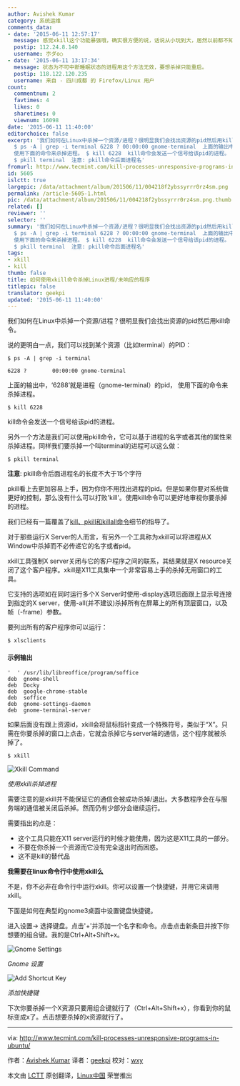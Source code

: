 ```yaml
---
author: Avishek Kumar
category: 系统运维
comments_data:
- date: '2015-06-11 12:57:17'
  message: 感觉xkill这个功能暴强哦，确实很方便的说，话说从小玩到大，居然以前都不知道还有这么一个命令，好笨的说
  postip: 112.24.8.140
  username: 朩ダo○
- date: '2015-06-11 13:17:34'
  message: 状态为不可中断睡眠状态的进程用这个方法无效，要想杀掉只能重启。
  postip: 118.122.120.235
  username: 来自 - 四川成都 的 Firefox/Linux 用户
count:
  commentnum: 2
  favtimes: 4
  likes: 0
  sharetimes: 0
  viewnum: 16098
date: '2015-06-11 11:40:00'
editorchoice: false
excerpt: '我们如何在Linux中杀掉一个资源/进程？很明显我们会找出资源的pid然后用kill命令。 说的更明白一点，我们可以找到某个资源（比如terminal）的PID：
  $ ps -A | grep -i terminal 6228 ? 00:00:00 gnome-terminal  上面的输出中，6288就是进程（gnome-terminal）的pid，
  使用下面的命令来杀掉进程。 $ kill 6228  kill命令会发送一个信号给该pid的进程。 另外一个方法是我们可以使用pkill命令，它可以基于进程的名字或者其他的属性来杀掉进程。同样我们要杀掉一个叫terminal的进程可以这么做：
  $ pkill terminal  注意: pkill命令后面进程名'
fromurl: http://www.tecmint.com/kill-processes-unresponsive-programs-in-ubuntu/
id: 5605
islctt: true
largepic: /data/attachment/album/201506/11/004218f2ybssyrrr0rz4sm.png
permalink: /article-5605-1.html
pic: /data/attachment/album/201506/11/004218f2ybssyrrr0rz4sm.png.thumb.jpg
related: []
reviewer: ''
selector: ''
summary: '我们如何在Linux中杀掉一个资源/进程？很明显我们会找出资源的pid然后用kill命令。 说的更明白一点，我们可以找到某个资源（比如terminal）的PID：
  $ ps -A | grep -i terminal 6228 ? 00:00:00 gnome-terminal  上面的输出中，6288就是进程（gnome-terminal）的pid，
  使用下面的命令来杀掉进程。 $ kill 6228  kill命令会发送一个信号给该pid的进程。 另外一个方法是我们可以使用pkill命令，它可以基于进程的名字或者其他的属性来杀掉进程。同样我们要杀掉一个叫terminal的进程可以这么做：
  $ pkill terminal  注意: pkill命令后面进程名'
tags:
- xkill
- kill
thumb: false
title: 如何使用xkill命令杀掉Linux进程/未响应的程序
titlepic: false
translator: geekpi
updated: '2015-06-11 11:40:00'
---
```


我们如何在Linux中杀掉一个资源/进程？很明显我们会找出资源的pid然后用kill命令。


说的更明白一点，我们可以找到某个资源（比如terminal）的PID：



```
$ ps -A | grep -i terminal

6228 ?        00:00:00 gnome-terminal

```

上面的输出中，‘6288’就是进程（gnome-terminal）的pid， 使用下面的命令来杀掉进程。



```
$ kill 6228

```

kill命令会发送一个信号给该pid的进程。


另外一个方法是我们可以使用pkill命令，它可以基于进程的名字或者其他的属性来杀掉进程。同样我们要杀掉一个叫terminal的进程可以这么做：



```
$ pkill terminal

```

**注意**: pkill命令后面进程名的长度不大于15个字符


pkill看上去更加容易上手，因为你你不用找出进程的pid。但是如果你要对系统做更好的控制，那么没有什么可以打败'kill'。使用kill命令可以更好地审视你要杀掉的进程。


我们已经有一篇覆盖了[kill、pkill和killall命令](/article-2116-1.html)细节的指导了。


对于那些运行X Server的人而言，有另外一个工具称为xkill可以将进程从X Window中杀掉而不必传递它的名字或者pid。


xkill工具强制X server关闭与它的客户程序之间的联系，其结果就是X resource关闭了这个客户程序。xkill是X11工具集中一个非常容易上手的杀掉无用窗口的工具。


它支持的选项如在同时运行多个X Server时使用-display选项后面跟上显示号连接到指定的X server，使用-all(并不建议)杀掉所有在屏幕上的所有顶层窗口，以及帧（-frame）参数。


要列出所有的客户程序你可以运行：



```
$ xlsclients

```

#### 示例输出



```
'  ' /usr/lib/libreoffice/program/soffice
deb  gnome-shell
deb  Docky
deb  google-chrome-stable
deb  soffice
deb  gnome-settings-daemon
deb  gnome-terminal-server

```

如果后面没有跟上资源id，xkill会将鼠标指针变成一个特殊符号，类似于“X”。只需在你要杀掉的窗口上点击，它就会杀掉它与server端的通信，这个程序就被杀掉了。



```
$ xkill

```

![Xkill Command](/data/attachment/album/201506/11/004218f2ybssyrrr0rz4sm.png)


*使用xkill杀掉进程*


需要注意的是xkill并不能保证它的通信会被成功杀掉/退出。大多数程序会在与服务端的通信被关闭后杀掉。然而仍有少部分会继续运行。


需要指出的点是：


* 这个工具只能在X11 server运行的时候才能使用，因为这是X11工具的一部分。
* 不要在你杀掉一个资源而它没有完全退出时而困惑。
* 这不是kill的替代品


**我需要在linux命令行中使用xkill么**


不是，你不必非在命令行中运行xkill。你可以设置一个快捷键，并用它来调用xkill。


下面是如何在典型的gnome3桌面中设置键盘快捷键。


进入设置-> 选择键盘。点击'+'并添加一个名字和命令。点击点击新条目并按下你想要的组合键。我的是Ctrl+Alt+Shift+x。


![Gnome Settings](/data/attachment/album/201506/11/004218ktt62fmz2op26p25.png)


*Gnome 设置*


![Add Shortcut Key](/data/attachment/album/201506/11/004219j9w93ia6sg6hwj8s.png)


*添加快捷键*


下次你要杀掉一个X资源只要用组合键就行了（Ctrl+Alt+Shift+x），你看到你的鼠标变成x了。点击想要杀掉的x资源就行了。




---


via: <http://www.tecmint.com/kill-processes-unresponsive-programs-in-ubuntu/>


作者：[Avishek Kumar](http://www.tecmint.com/author/avishek/) 译者：[geekpi](https://github.com/geekpi) 校对：[wxy](https://github.com/wxy)


本文由 [LCTT](https://github.com/LCTT/TranslateProject) 原创翻译，[Linux中国](https://linux.cn/) 荣誉推出